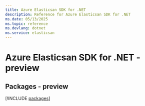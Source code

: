 ```yaml
---
title: Azure Elasticsan SDK for .NET
description: Reference for Azure Elasticsan SDK for .NET
ms.date: 05/13/2025
ms.topic: reference
ms.devlang: dotnet
ms.service: elasticsan
---
```

# Azure Elasticsan SDK for .NET - preview
## Packages - preview
[!INCLUDE [packages](elasticsan-index.md)]